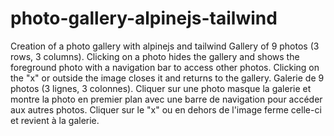 # photo-gallery-alpinejs-tailwind
Creation of a photo gallery with alpinejs and tailwind
Gallery of 9 photos (3 rows, 3 columns). Clicking on a photo hides the gallery and shows the foreground photo with a navigation bar to access other photos. Clicking on the "x" or outside the image closes it and returns to the gallery.
Galerie de 9 photos (3 lignes, 3 colonnes). Cliquer sur une photo masque la galerie et montre la photo en premier plan avec une barre de navigation pour accéder aux autres photos. Cliquer sur le "x" ou en dehors de l'image ferme celle-ci et revient à la galerie.

